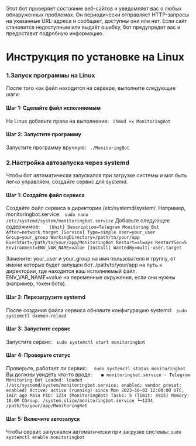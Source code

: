 Этот бот проверяет состояние веб-сайтов и уведомляет вас о любых обнаруженных проблемах.
Он периодически отправляет HTTP-запросы на указанные URL-адреса и сообщает, доступны они или нет. 
Если сайт становится недоступным или выдаёт ошибку, бот предупредит вас и предоставит подробную информацию.

# **Инструкция по установке на Linux**
### **1.Запуск программы на Linux**

После того как файл находится на сервере, выполните следующие шаги:

#### **Шаг 1: Сделайте файл исполняемым**

На Linux добавьте права на выполнение:
` chmod +x MonitoringBot`

#### **Шаг 2: Запустите программу**

Запустите программу вручную:
` ./MonitoringBot`

### **2.Настройка автозапуска через systemd**

Чтобы бот автоматически запускался при загрузке системы и мог быть легко управляем, создайте сервис для systemd.

#### **Шаг 1: Создайте файл сервиса**

Создайте файл сервиса в директории /etc/systemd/system/. Например, monitoringbot.service:
` sudo nano /etc/systemd/system/monitoringbot.service`
Добавьте следующее содержимое:
`   [Unit]
   Description=Telegram Monitoring Bot
   After=network.target
   [Service]
   Type=simple
   User=your_user
   Group=your_group
   WorkingDirectory=/path/to/your/app
   ExecStart=/path/to/your/app/MonitoringBot
   Restart=always
   RestartSec=5
   Environment=ENV_VAR_NAME=value
   [Install]
   WantedBy=multi-user.target`

Замените:
your_user и your_group на имя пользователя и группу, от имени которых будет запущен бот.
/path/to/your/app на путь к директории, где находится ваш исполняемый файл.
ENV_VAR_NAME=value на переменные окружения, если они нужны (например, токен бота).

#### **Шаг 2: Перезагрузите systemd**

После создания файла сервиса обновите конфигурацию systemd:
` sudo systemctl daemon-reload`

#### **Шаг 3: Запустите сервис**

Запустите сервис:
` sudo systemctl start monitoringbot`

#### **Шаг 4: Проверьте статус**

Проверьте, работает ли сервис:
`  sudo systemctl status monitoringbot`
Вы должны увидеть что-то вроде:
`   ● monitoringbot.service - Telegram Monitoring Bot
   Loaded: loaded (/etc/systemd/system/monitoringbot.service; enabled; vendor preset: enabled)
   Active: active (running) since Mon 2023-10-02 12:00:00 UTC; 1min ago
   Main PID: 1234 (MonitoringBot)
   Tasks: 5 (limit: 4915)
   Memory: 10.0M
   CGroup: /system.slice/monitoringbot.service
   └─1234 /path/to/your/app/MonitoringBot`

#### **Шаг 5: Включите автозапуск**

Чтобы сервис запускался автоматически при загрузке системы:
`sudo systemctl enable monitoringbot`